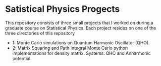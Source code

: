 # Satistical Physics Progects

This repository consists of three small projects that I worked on during a graduate course on Statistical Physics. Each project resides on one of the three directories of this repository

* 1: Monte Carlo simulations on Quantum Harmonic Oscillator (QHO).
* 2: Matrix Squaring and Path Integral Monte Carlo python implementations for density matrix. Systems: QHO and Anharmonic potential.
